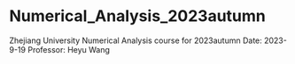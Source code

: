# Numerical_Analysis_2023autumn
Zhejiang University Numerical Analysis course for 2023autumn
Date: 2023-9-19
Professor: Heyu Wang